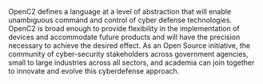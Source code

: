 OpenC2 defines a language at a level of abstraction that will enable unambiguous command and control of cyber defense technologies. OpenC2 is broad enough to provide flexibility in the implementation of devices and accommodate future products and will have the precision necessary to achieve the desired effect. As an Open Source initiative, the community of cyber-security stakeholders across government agencies, small to large industries across all sectors, and academia can join together to innovate and evolve this cyberdefense approach.